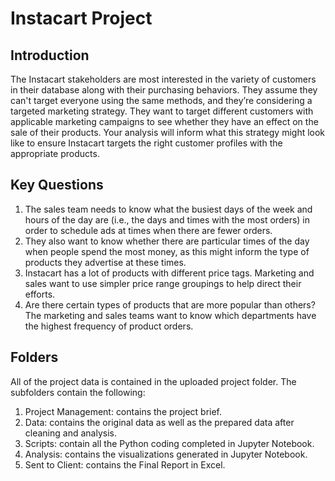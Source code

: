 # Instacart Project
## Introduction
The Instacart stakeholders are most interested in the variety of customers in their database along with their purchasing behaviors. They assume they can't target everyone using the same methods, and they’re considering a targeted marketing strategy. They want to target different customers with applicable marketing campaigns to see whether they have an effect on the sale of their products. Your analysis will inform what this strategy might look like to ensure Instacart targets the right customer profiles with the appropriate products. 
## Key Questions
1. The sales team needs to know what the busiest days of the week and hours of the day are (i.e., the days and times with the most orders) in order to schedule ads at times when there are fewer orders.
2. They also want to know whether there are particular times of the day when people spend the most money, as this might inform the type of products they advertise at these times.
3. Instacart has a lot of products with different price tags. Marketing and sales want to use simpler price range groupings to help direct their efforts.
4. Are there certain types of products that are more popular than others? The marketing and sales teams want to know which departments have the highest frequency of product orders.
## Folders
All of the project data is contained in the uploaded project folder. The subfolders contain the following:
1. Project Management: contains the project brief.
2. Data: contains the original data as well as the prepared data after cleaning and analysis.
3. Scripts: contain all the Python coding completed in Jupyter Notebook.
4. Analysis: contains the visualizations generated in Jupyter Notebook.
5. Sent to Client: contains the Final Report in Excel.
